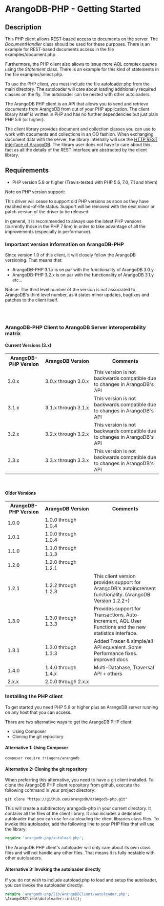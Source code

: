 # ArangoDB-PHP - Getting Started
## Description

This PHP client allows REST-based access to documents on the server.
The *DocumentHandler* class should be used for these purposes.
There is an example for REST-based documents access in the file examples/document.php.

Furthermore, the PHP client also allows to issue more AQL complex queries using the *Statement* class.
There is an example for this kind of statements in the file examples/select.php.

To use the PHP client, you must include the file autoloader.php from the main directory.
The autoloader will care about loading additionally required classes on the fly. The autoloader can be nested with other autoloaders.

The ArangoDB PHP client is an API that allows you to send and retrieve documents from ArangoDB from out of your PHP application. The client library itself is written in PHP and has no further dependencies but just plain PHP 5.6 (or higher).

The client library provides document and collection classes you can use to work with documents and collections in an OO fashion. When exchanging document data with the server, the library internally will use the [HTTP REST interface of ArangoDB](../../../HTTP/index.html). The library user does not have to care about this fact as all the details of the REST interface are abstracted by the client library.

## Requirements

* PHP version 5.6 or higher (Travis-tested with PHP 5.6, 7.0, 7.1 and hhvm)

Note on PHP version support: 

This driver will cease to support old PHP versions as soon as they have reached end-of-life status. Support will be removed with the next minor or patch version of the driver to be released. 

In general, it is recommended to always use the latest PHP versions (currently those in the PHP 7 line) in order to take advantage of all the improvements (especially in performance).

### Important version information on ArangoDB-PHP

Since version 1.0 of this client, it will closely follow the ArangoDB versioning.
That means that:

- ArangoDB-PHP 3.1.x is on par with the functionality of ArangoDB 3.0.y
- ArangoDB-PHP 3.2.x is on par with the functionality of ArangoDB 3.1.y
etc...

Notice: The third level number of the version is not associated to ArangoDB's third level number, as it states minor updates, bugfixes and patches to the client itself.


<br>
<br>

<a name="interoperability_matrix"></a>

### ArangoDB-PHP Client to ArangoDB Server interoperability matrix ##
#### Current Versions (3.x)

<table>
  <tr>
    <th width="25%">ArangoDB-PHP&nbsp;Version</th><th width="25%">ArangoDB&nbsp;Version</th><th width="50%">Comments</th>
  </tr>
  <tr>
    <td>3.0.x</td><td>3.0.x through 3.0.x</td><td>This version is not backwards compatible due to changes in ArangoDB's API</td>
  </tr>
  <tr>
    <td>3.1.x</td><td>3.1.x through 3.1.x</td><td>This version is not backwards compatible due to changes in ArangoDB's API</td>
  </tr>
  <tr>
    <td>3.2.x</td><td>3.2.x through 3.2.x</td><td>This version is not backwards compatible due to changes in ArangoDB's API</td>
  </tr>
  <tr>
    <td>3.3.x</td><td>3.3.x through 3.3.x</td><td>This version is not backwards compatible due to changes in ArangoDB's API</td>
  </tr>
</table>  
<br>

#### Older Versions

<table>
  <tr>
    <th width="25%">ArangoDB-PHP&nbsp;Version</th><th width="25%">ArangoDB&nbsp;Version</th><th width="100%">Comments</th>
  </tr>
  <tr>
    <td>1.0.0</td><td>1.0.0 through 1.0.4</td><td></td>
  </tr>
  <tr>
    <td>1.0.1</td><td>1.0.0 through 1.0.4</td><td></td>
</tr>
  <tr>
    <td>1.1.0</td><td>1.1.0 through 1.1.3</td><td></td>
  </tr>
  <tr>
    <td>1.2.0</td><td>1.2.0 through 1.2.1</td><td></td>
  </tr>
  <tr>
    <td>1.2.1</td><td>1.2.2 through 1.2.3</td><td>This client version provides support for ArangoDB's autoincrement functionality. (ArangoDB Version 1.2.2+)</td>
  </tr>
  <tr>
    <td>1.3.0</td><td>1.3.0 through 1.3.3</td><td>Provides support for Transactions, Auto-Increment, AQL User Functions and the new statistics interface.</td>
  </tr>
  <tr>
    <td>1.3.1</td><td>1.3.0 through 1.3.3</td><td>Added Tracer & simple/all API equvalent. Some Performance fixes. improved docs</td>
  </tr>
  <tr>
    <td>1.4.0</td><td>1.4.0 through 1.4.x</td><td>Multi-Database, Traversal API + others</td>
  </tr>
  <tr>
    <td>2.x.x</td><td>2.0.0 through 2.x.x</td><td></td>
  </tr>
</table>



### Installing the PHP client

To get started you need PHP 5.6 or higher plus an ArangoDB server running on any host that you can access.

There are two alternative ways to get the ArangoDB PHP client:

 * Using Composer
 * Cloning the git repository

#### Alternative 1: Using Composer

```
composer require triagens/arangodb
```
#### Alternative 2: Cloning the git repository

When preferring this alternative, you need to have a git client installed. To clone the ArangoDB PHP client repository from github, execute the following command in your project directory:

    git clone "https://github.com/arangodb/arangodb-php.git"


This will create a subdirectory arangodb-php in your current directory. It contains all the files of the client library. It also includes a dedicated autoloader that you can use for autoloading the client libraries class files.
To invoke this autoloader, add the following line to your PHP files that will use the library:

```php
require 'arangodb-php/autoload.php';
```


The ArangoDB PHP client's autoloader will only care about its own class files and will not handle any other files. That means it is fully nestable with other autoloaders.

#### Alternative 3: Invoking the autoloader directly

If you do not wish to include autoload.php to load and setup the autoloader, you can invoke the autoloader directly:

```php
require 'arangodb-php/lib/ArangoDBClient/autoloader.php';
\ArangoDBClient\Autoloader::init();
```
